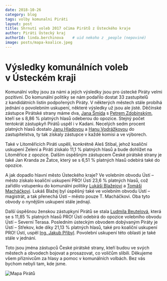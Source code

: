 ```yaml
---
date: 2018-10-26
category: blog
tags: volby komunalni Piráti
layout: post
title: Shrnutí voleb 2017 očima Pirátů z Ústeckého kraje
author: Piráti Ústecký kraj
authorId: linda.berchinova    # uid nekoho z _people (nepoviné)
image: posts/mapa-koalice.jpeg
---
```


         
# Výsledky komunálních voleb v Ústeckém kraji

Komunální volby jsou za námi a jejich výsledky jsou pro ústecké Piráty velmi pozitivní. Do
komunální politiky se nám podařilo dostat 33 zastupitelů z kandidátních listin podpořených Piráty.
V některých městech stále probíhá jednání o povolebním uskupení, některé výsledky už jsou ale jisté.
Děčínské zástupce Pirátské strany máme dva, [Jana Šmída](https://ustecky.pirati.cz/lide/jan-smid) s [Petrem Zdobinským](https://ustecky.pirati.cz/lide/petr-zdobinsky), kteří se s
8,86 % platných hlasů odeberou do opozice. Stejný počet tentokrát zástupkyň Pirátů uspěl i v Kadani.
Necelých sedm procent platných hlasů dostalo [Janu Hladovou](https://ustecky.pirati.cz/lide/jana-hladova) a [Hanu Vodrážkovou](https://ustecky.pirati.cz/lide/hana-vodrazkova) do zastupitelstva,
ty tak získaly zástupce v každé komisi a ve výborech.

Také v Litoměřicích Piráti uspěli, konkrétně Aleš Stibal, jehož koaliční uskupení Zelení a Piráti
získalo 11,1 % platných hlasů a bude dohlížet na Litoměřice z opozice. Dalším úspěšným zástupcem
České pirátské strany je také Jan Kranda ze Žatce, který se s 6,51 % platných hlasů odebírá také do
opozice.

A jak dopadlo hlavní město Ústeckého kraje? Ve volebním obvodu Ústí – město získalo
koaliční uskupení PRO! Ústí 23,6 % platných hlasů, což zařídilo vstupenku do komunální politiky
[Lukáši Blažejovi](https://ustecky.pirati.cz/lide/lukas-blazej) a [Tomáši Macháčkovi](https://ustecky.pirati.cz/lide/tomas-machacek). Lukáš Blažej byl úspěšný také ve volebním obvodu Ústí –
magistrát, a tak přenechá Ústí – město pouze T. Macháčkovi. Oba tyto obvody o nynějším uskupení
stále jednají.

Další úspěšnou ženskou zástupkyní Pirátů se stala [Ludmila Beutelová](https://ustecky.pirati.cz/lide/ludmila-beutelova), která se s 11,85 %
platných hlasů PRO! Ústí odebírá do opozice volebního obvodu Ústí – Severní Terasa. Posledním
ústeckým obvodem dobývaným Piráty je Ústí – Střekov, kde díky 21,13 % platných hlasů, také pro
koaliční uskupení PRO! Ústí, uspěl [Ing. Jakub Přibyl](https://ustecky.pirati.cz/lide/jakub-pribyl). Povolební uskupení této oblasti je také stále
v jednání.

Toto jsou jména zástupců České pirátské strany, kteří budou ve svých městech a obvodech
bojovat a prosazovat, co voličům slíbili. Děkujeme všem příznivcům za hlasy a pomoc v komunálních
volbách. Bez vás bychom nebyli tam, kde jsme.

![Mapa Pirátů](https://ustecky.pirati.cz/assets/img/posts/mapa-pirati.jpeg)



